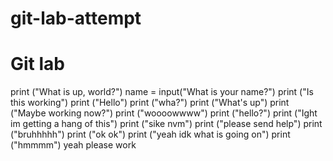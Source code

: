 # git-lab-attempt
# Git lab
print ("What is up, world?")
name = input("What is your name?")
print ("Is this working")
print ("Hello")
print ("wha?")
print ("What's up")
print ("Maybe working now?")
print ("woooowwww")
print ("hello?")
print ("Ight im getting a hang of this")
print ("sike nvm")
print ("please send help")
print ("bruhhhhh")
print ("ok ok")
print ("yeah idk what is going on")
print ("hmmmm")
yeah
please work